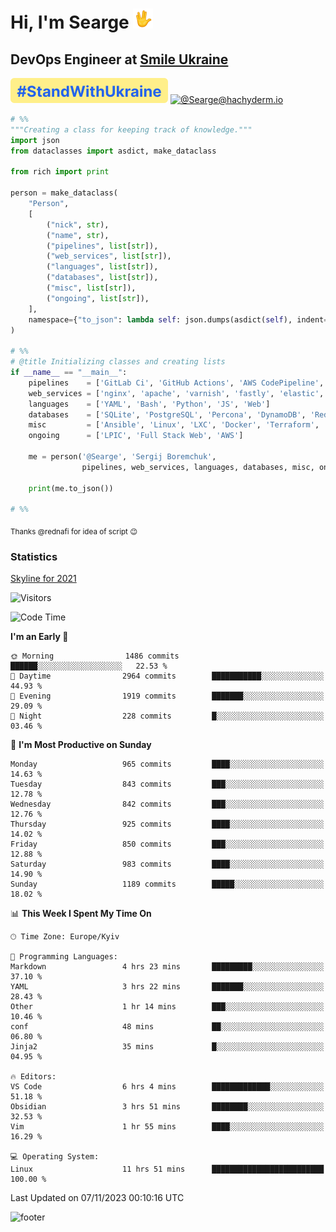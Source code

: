 # Hi, I'm Searge <img src="images/vulcan.webp" style="display: inline-block; margin: 0; height: 2rem" alt="Vulcan salute" />

## DevOps Engineer at [Smile Ukraine](https://smile-ukraine.com/en)

[![Stand With Ukraine](https://raw.githubusercontent.com/vshymanskyy/StandWithUkraine/main/badges/StandWithUkraine.svg)](https://stand-with-ukraine.pp.ua)
<a rel="me" href="https://hachyderm.io/@Searge">![@Searge@hachyderm.io](https://img.shields.io/badge/-@Searge-%232B90D9?logo=mastodon&logoColor=white)</a>

```python
# %%
"""Creating a class for keeping track of knowledge."""
import json
from dataclasses import asdict, make_dataclass

from rich import print

person = make_dataclass(
    "Person",
    [
        ("nick", str),
        ("name", str),
        ("pipelines", list[str]),
        ("web_services", list[str]),
        ("languages", list[str]),
        ("databases", list[str]),
        ("misc", list[str]),
        ("ongoing", list[str]),
    ],
    namespace={"to_json": lambda self: json.dumps(asdict(self), indent=4)},
)

# %%
# @title Initializing classes and creating lists
if __name__ == "__main__":
    pipelines    = ['GitLab Ci', 'GitHub Actions', 'AWS CodePipeline', 'Jenkins']
    web_services = ['nginx', 'apache', 'varnish', 'fastly', 'elastic', 'solr']
    languages    = ['YAML', 'Bash', 'Python', 'JS', 'Web']
    databases    = ['SQLite', 'PostgreSQL', 'Percona', 'DynamoDB', 'Redis']
    misc         = ['Ansible', 'Linux', 'LXC', 'Docker', 'Terraform', 'AWS']
    ongoing      = ['LPIC', 'Full Stack Web', 'AWS']

    me = person('@Searge', 'Sergij Boremchuk',
                pipelines, web_services, languages, databases, misc, ongoing)

    print(me.to_json())

# %%

```

<sub>Thanks @rednafi for idea of script :wink:</sub>

### Statistics

[Skyline for 2021](https://skyline.github.com/Searge/2021)

![Visitors](https://komarev.com/ghpvc/?username=searge&label=Profile%20views&color=0e75b6&style=flat) 
<!--START_SECTION:waka-->
![Code Time](http://img.shields.io/badge/Code%20Time-2%2C310%20hrs%2021%20mins-blue)

**I'm an Early 🐤** 

```text
🌞 Morning                1486 commits        ██████░░░░░░░░░░░░░░░░░░░   22.53 % 
🌆 Daytime                2964 commits        ███████████░░░░░░░░░░░░░░   44.93 % 
🌃 Evening                1919 commits        ███████░░░░░░░░░░░░░░░░░░   29.09 % 
🌙 Night                  228 commits         █░░░░░░░░░░░░░░░░░░░░░░░░   03.46 % 
```
📅 **I'm Most Productive on Sunday** 

```text
Monday                   965 commits         ████░░░░░░░░░░░░░░░░░░░░░   14.63 % 
Tuesday                  843 commits         ███░░░░░░░░░░░░░░░░░░░░░░   12.78 % 
Wednesday                842 commits         ███░░░░░░░░░░░░░░░░░░░░░░   12.76 % 
Thursday                 925 commits         ████░░░░░░░░░░░░░░░░░░░░░   14.02 % 
Friday                   850 commits         ███░░░░░░░░░░░░░░░░░░░░░░   12.88 % 
Saturday                 983 commits         ████░░░░░░░░░░░░░░░░░░░░░   14.90 % 
Sunday                   1189 commits        █████░░░░░░░░░░░░░░░░░░░░   18.02 % 
```


📊 **This Week I Spent My Time On** 

```text
🕑︎ Time Zone: Europe/Kyiv

💬 Programming Languages: 
Markdown                 4 hrs 23 mins       █████████░░░░░░░░░░░░░░░░   37.10 % 
YAML                     3 hrs 22 mins       ███████░░░░░░░░░░░░░░░░░░   28.43 % 
Other                    1 hr 14 mins        ███░░░░░░░░░░░░░░░░░░░░░░   10.46 % 
conf                     48 mins             ██░░░░░░░░░░░░░░░░░░░░░░░   06.80 % 
Jinja2                   35 mins             █░░░░░░░░░░░░░░░░░░░░░░░░   04.95 % 

🔥 Editors: 
VS Code                  6 hrs 4 mins        █████████████░░░░░░░░░░░░   51.18 % 
Obsidian                 3 hrs 51 mins       ████████░░░░░░░░░░░░░░░░░   32.53 % 
Vim                      1 hr 55 mins        ████░░░░░░░░░░░░░░░░░░░░░   16.29 % 

💻 Operating System: 
Linux                    11 hrs 51 mins      █████████████████████████   100.00 % 
```


 Last Updated on 07/11/2023 00:10:16 UTC
<!--END_SECTION:waka-->

![footer](https://capsule-render.vercel.app/api?type=waving&color=gradient&customColorList=14,21&height=82&section=footer)
